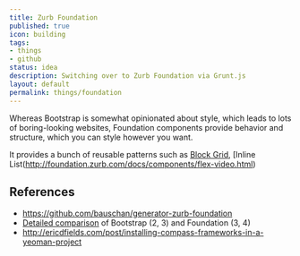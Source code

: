 ```yaml
---
title: Zurb Foundation
published: true
icon: building
tags:
- things
- github
status: idea
description: Switching over to Zurb Foundation via Grunt.js
layout: default
permalink: things/foundation
---
```


Whereas Bootstrap is somewhat opinionated about style, which leads to lots of boring-looking websites, Foundation components provide behavior and structure, which you can style however you want. 

It provides a bunch of reusable patterns such as [Block Grid](http://foundation.zurb.com/docs/components/block-grid.html), [Inline List(http://foundation.zurb.com/docs/components/flex-video.html)

## References

 - <https://github.com/bauschan/generator-zurb-foundation>
 - [Detailed comparison](http://responsive.vermilion.com/compare.php) of Bootstrap (2, 3) and Foundation (3, 4)
 - <http://ericdfields.com/post/installing-compass-frameworks-in-a-yeoman-project>

 